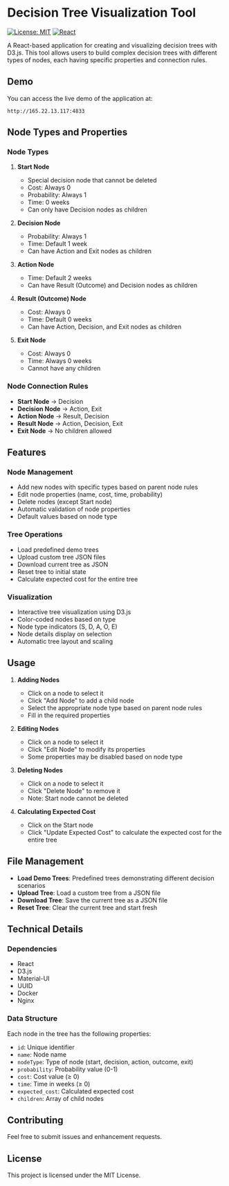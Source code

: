 # Decision Tree Visualization Tool

[![License: MIT](https://img.shields.io/badge/License-MIT-yellow.svg)](https://opensource.org/licenses/MIT)
[![React](https://img.shields.io/badge/React-18.2.0-blue.svg)](https://reactjs.org/)

A React-based application for creating and visualizing decision trees with D3.js. This tool allows users to build complex decision trees with different types of nodes, each having specific properties and connection rules.

## Demo

You can access the live demo of the application at:
```
http://165.22.13.117:4833
```
## Node Types and Properties

### Node Types
1. **Start Node**
   - Special decision node that cannot be deleted
   - Cost: Always 0
   - Probability: Always 1
   - Time: 0 weeks
   - Can only have Decision nodes as children

2. **Decision Node**
   - Probability: Always 1
   - Time: Default 1 week
   - Can have Action and Exit nodes as children

3. **Action Node**
   - Time: Default 2 weeks
   - Can have Result (Outcome) and Decision nodes as children

4. **Result (Outcome) Node**
   - Cost: Always 0
   - Time: Default 0 weeks
   - Can have Action, Decision, and Exit nodes as children

5. **Exit Node**
   - Cost: Always 0
   - Time: Always 0 weeks
   - Cannot have any children

### Node Connection Rules
- **Start Node** → Decision
- **Decision Node** → Action, Exit
- **Action Node** → Result, Decision
- **Result Node** → Action, Decision, Exit
- **Exit Node** → No children allowed

## Features

### Node Management
- Add new nodes with specific types based on parent node rules
- Edit node properties (name, cost, time, probability)
- Delete nodes (except Start node)
- Automatic validation of node properties
- Default values based on node type

### Tree Operations
- Load predefined demo trees
- Upload custom tree JSON files
- Download current tree as JSON
- Reset tree to initial state
- Calculate expected cost for the entire tree

### Visualization
- Interactive tree visualization using D3.js
- Color-coded nodes based on type
- Node type indicators (S, D, A, O, E)
- Node details display on selection
- Automatic tree layout and scaling

## Usage

1. **Adding Nodes**
   - Click on a node to select it
   - Click "Add Node" to add a child node
   - Select the appropriate node type based on parent node rules
   - Fill in the required properties

2. **Editing Nodes**
   - Click on a node to select it
   - Click "Edit Node" to modify its properties
   - Some properties may be disabled based on node type

3. **Deleting Nodes**
   - Click on a node to select it
   - Click "Delete Node" to remove it
   - Note: Start node cannot be deleted

4. **Calculating Expected Cost**
   - Click on the Start node
   - Click "Update Expected Cost" to calculate the expected cost for the entire tree

## File Management

- **Load Demo Trees**: Predefined trees demonstrating different decision scenarios
- **Upload Tree**: Load a custom tree from a JSON file
- **Download Tree**: Save the current tree as a JSON file
- **Reset Tree**: Clear the current tree and start fresh

## Technical Details

### Dependencies
- React
- D3.js
- Material-UI
- UUID
- Docker
- Nginx

### Data Structure
Each node in the tree has the following properties:
- `id`: Unique identifier
- `name`: Node name
- `nodeType`: Type of node (start, decision, action, outcome, exit)
- `probability`: Probability value (0-1)
- `cost`: Cost value (≥ 0)
- `time`: Time in weeks (≥ 0)
- `expected_cost`: Calculated expected cost
- `children`: Array of child nodes

## Contributing

Feel free to submit issues and enhancement requests.

## License

This project is licensed under the MIT License.

